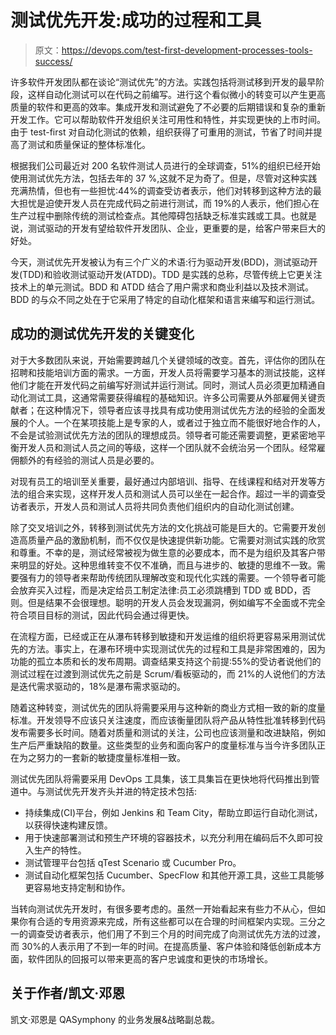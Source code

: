# 测试优先开发:成功的过程和工具

> 原文：<https://devops.com/test-first-development-processes-tools-success/>

许多软件开发团队都在谈论“测试优先”的方法。实践包括将测试移到开发的最早阶段，这样自动化测试可以在代码之前编写。进行这个看似微小的转变可以产生更高质量的软件和更高的效率。集成开发和测试避免了不必要的后期错误和复杂的重新开发工作。它可以帮助软件开发组织关注可用性和特性，并实现更快的上市时间。由于 test-first 对自动化测试的依赖，组织获得了可重用的测试，节省了时间并提高了测试和质量保证的整体标准化。

根据我们公司最近对 200 名软件测试人员进行的全球调查，51%的组织已经开始使用测试优先方法，包括去年的 37 %,这就不足为奇了。但是，尽管对这种实践充满热情，但也有一些担忧:44%的调查受访者表示，他们对转移到这种方法的最大担忧是迫使开发人员在完成代码之前进行测试，而 19%的人表示，他们担心在生产过程中删除传统的测试检查点。其他障碍包括缺乏标准实践或工具。也就是说，测试驱动的开发有望给软件开发团队、企业，更重要的是，给客户带来巨大的好处。

今天，测试优先开发被认为有三个广义的术语:行为驱动开发(BDD)，测试驱动开发(TDD)和验收测试驱动开发(ATDD)。TDD 是实践的总称，尽管传统上它更关注技术上的单元测试。BDD 和 ATDD 结合了用户需求和商业利益以及技术测试。BDD 的与众不同之处在于它采用了特定的自动化框架和语言来编写和运行测试。

## 成功的测试优先开发的关键变化

对于大多数团队来说，开始需要跨越几个关键领域的改变。首先，评估你的团队在招聘和技能培训方面的需求。一方面，开发人员将需要学习基本的测试技能，这样他们才能在开发代码之前编写好测试并运行测试。同时，测试人员必须更加精通自动化测试工具，这通常需要获得编程的基础知识。许多公司需要从外部雇佣关键贡献者；在这种情况下，领导者应该寻找具有成功使用测试优先方法的经验的全面发展的个人。一个在某项技能上是专家的人，或者过于独立而不能很好地合作的人，不会是试验测试优先方法的团队的理想成员。领导者可能还需要调整，更紧密地平衡开发人员和测试人员之间的等级，这样一个团队就不会统治另一个团队。经常雇佣额外的有经验的测试人员是必要的。

对现有员工的培训至关重要，最好通过内部培训、指导、在线课程和结对开发等方法的组合来实现，这样开发人员和测试人员可以坐在一起合作。超过一半的调查受访者表示，开发人员和测试人员将共同负责他们组织内的自动化测试创建。

除了交叉培训之外，转移到测试优先方法的文化挑战可能是巨大的。它需要开发创造高质量产品的激励机制，而不仅仅是快速提供新功能。它需要对测试实践的欣赏和尊重。不幸的是，测试经常被视为做生意的必要成本，而不是为组织及其客户带来明显的好处。这种思维转变不仅不准确，而且与进步的、敏捷的思维不一致。需要强有力的领导者来帮助传统团队理解改变和现代化实践的需要。一个领导者可能会放弃买入过程，而是决定给员工制定法律:员工必须跳槽到 TDD 或 BDD，否则。但是结果不会很理想。聪明的开发人员会发现漏洞，例如编写不全面或不完全符合项目目标的测试，因此代码会通过得更快。

在流程方面，已经或正在从瀑布转移到敏捷和开发运维的组织将更容易采用测试优先的方法。事实上，在瀑布环境中实现测试优先的过程和工具是非常困难的，因为功能的孤立本质和长的发布周期。调查结果支持这个前提:55%的受访者说他们的测试过程在过渡到测试优先之前是 Scrum/看板驱动的，而 21%的人说他们的方法是迭代需求驱动的，18%是瀑布需求驱动的。

随着这种转变，测试优先的团队将需要采用与这种新的商业方式相一致的新的度量标准。开发领导不应该只关注速度，而应该衡量团队将产品从特性批准转移到代码发布需要多长时间。随着对质量和测试的关注，公司也应该测量和改进缺陷，例如生产后严重缺陷的数量。这些类型的业务和面向客户的度量标准与当今许多团队正在为之努力的一套新的敏捷度量标准相一致。

测试优先团队将需要采用 DevOps 工具集，该工具集旨在更快地将代码推出到管道中。与测试优先开发齐头并进的特定技术包括:

*   持续集成(CI)平台，例如 Jenkins 和 Team City，帮助立即运行自动化测试，以获得快速构建反馈。
*   用于快速部署测试和预生产环境的容器技术，以充分利用在编码后不久即可投入生产的特性。
*   测试管理平台包括 qTest Scenario 或 Cucumber Pro。
*   测试自动化框架包括 Cucumber、SpecFlow 和其他开源工具，这些工具能够更容易地支持定制和协作。

当转向测试优先开发时，有很多要考虑的。虽然一开始看起来有些力不从心，但如果你有合适的专用资源来完成，所有这些都可以在合理的时间框架内实现。三分之一的调查受访者表示，他们用了不到三个月的时间完成了向测试优先方法的过渡，而 30%的人表示用了不到一年的时间。在提高质量、客户体验和降低创新成本方面，软件团队的回报可以带来更高的客户忠诚度和更快的市场增长。

## 关于作者/凯文·邓恩

凯文·邓恩是 QASymphony 的业务发展&战略副总裁。